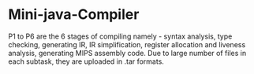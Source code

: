 # Mini-java-Compiler

P1 to P6 are the 6 stages of compiling namely -
syntax analysis, type checking, generating IR, IR simplification, register allocation and liveness analysis, generating MIPS assembly code.
Due to large number of files in each subtask, they are uploaded in .tar formats.
